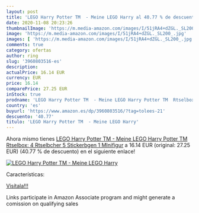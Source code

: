 ```yaml
---
layout: post
title: 'LEGO Harry Potter TM  - Meine LEGO Harry al 40.77 % de descuento'
date: 2020-11-08 20:23:26
thumbnailImage: 'https://m.media-amazon.com/images/I/51jRA4+dZGL._SL200_.jpg'
image: 'https://m.media-amazon.com/images/I/51jRA4+dZGL._SL200_.jpg'
images: [ 'https://m.media-amazon.com/images/I/51jRA4+dZGL._SL200_.jpg' ]
comments: true
category: ofertas
author: ring
slug: '3960803516-es'
description:
actualPrice: 16.14 EUR
currency: EUR
price: 16.14
comparePrice: 27.25 EUR
inStock: true
prodname: 'LEGO Harry Potter TM  - Meine LEGO Harry Potter TM  Rtselbox: 4 Rtselbcher  5 Stickerbgen  1 MInifigur'
country: 'es'
buyurl: 'https://www.amazon.es/dp/3960803516/?tag=tolees-21'
descuento: '40.77'
titulo: 'LEGO Harry Potter TM  - Meine LEGO Harry'
---
```


Ahora mismo tienes [LEGO Harry Potter TM  - Meine LEGO Harry Potter TM  Rtselbox: 4 Rtselbcher  5 Stickerbgen  1 MInifigur](https://www.amazon.es/dp/3960803516/?tag=tolees-21) a 16.14 EUR (original: 27.25 EUR) (40.77 %  de descuento) en el siguiente enlace!

[![LEGO Harry Potter TM  - Meine LEGO Harry](https://m.media-amazon.com/images/I/51jRA4+dZGL._SL200_.jpg)](https://www.amazon.es/dp/3960803516/?tag=tolees-21)

Características:


[Visítala!!!](https://www.amazon.es/dp/3960803516/?tag=tolees-21)

Links participate in Amazon Associate program and might generate a comission on qualifying sales
